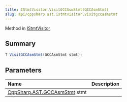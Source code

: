 ```yaml
---
title: IStmtVisitor.VisitGCCAsmStmt(GCCAsmStmt)
slug: api/cppsharp.ast.istmtvisitor.visitgccasmstmt
---
```

Method in [IStmtVisitor](/api/cppsharp/ast/istmtvisitor)

## Summary



```csharp
T VisitGCCAsmStmt(GCCAsmStmt stmt);
```

## Parameters

|Name|Description|
|:---|:---|
|[CppSharp.AST.GCCAsmStmt](/api/cppsharp/ast/gccasmstmt) stmt||

